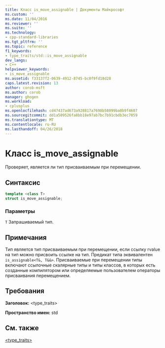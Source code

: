 ```yaml
---
title: Класс is_move_assignable | Документы Майкрософт
ms.custom: ''
ms.date: 11/04/2016
ms.reviewer: ''
ms.suite: ''
ms.technology:
- cpp-standard-libraries
ms.tgt_pltfrm: ''
ms.topic: reference
f1_keywords:
- type_traits/std::is_move_assignable
dev_langs:
- C++
helpviewer_keywords:
- is_move_assignable
ms.assetid: f33137f2-0639-4912-8745-bc0f9fd18d28
caps.latest.revision: 13
author: corob-msft
ms.author: corob
manager: ghogen
ms.workload:
- cplusplus
ms.openlocfilehash: cd47437ad673a928817a7698b58099ba0b9f4607
ms.sourcegitcommit: dd1a509526fa8bb18e97ab7bc7b91cbdb3ec7059
ms.translationtype: MT
ms.contentlocale: ru-RU
ms.lasthandoff: 04/26/2018
---
```

# <a name="ismoveassignable-class"></a>Класс is_move_assignable

Проверяет, является ли тип присваиваемым при перемещении.

## <a name="syntax"></a>Синтаксис

```cpp
template <class T>
struct is_move_assignable;
```

### <a name="parameters"></a>Параметры

`T` Запрашиваемый тип.

## <a name="remarks"></a>Примечания

Тип является тип присваиваемым при перемещении, если ссылку rvalue на тип можно присвоить ссылке на тип. Предикат типа эквивалентен `is_assignable<T&, T&&>`. Присваиваемые при перемещении типы включают ссылочные скалярные типы и типы классов, в которых есть созданные компилятором или определяемые пользователем операторы присваивания перемещением.

## <a name="requirements"></a>Требования

**Заголовок:** \<type_traits>

**Пространство имен:** std

## <a name="see-also"></a>См. также

[<type_traits>](../standard-library/type-traits.md)<br/>
